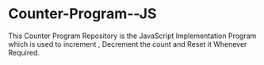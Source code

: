 # Counter-Program--JS
This Counter Program Repository is the JavaScript Implementation Program which is used to increment , Decrement the count and Reset it Whenever Required.
